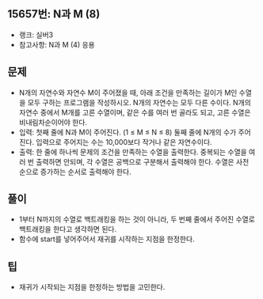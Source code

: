 <h2>15657번: N과 M (8)</h2>
<ul>
  <li>랭크: 실버3</li>
  <li>참고사항: N과 M (4) 응용</li>
</ul>
<h2>문제</h2>
<ul>
  <li>N개의 자연수와 자연수 M이 주어졌을 때, 아래 조건을 만족하는 길이가 M인 수열을 모두 구하는 프로그램을 작성하시오. N개의 자연수는 모두 다른 수이다. N개의 자연수 중에서 M개를 고른 수열이며, 같은 수를 여러 번 골라도 되고, 고른 수열은 비내림차순이어야 한다.</li>
  <li>입력: 첫째 줄에 N과 M이 주어진다. (1 ≤ M ≤ N ≤ 8) 둘째 줄에 N개의 수가 주어진다. 입력으로 주어지는 수는 10,000보다 작거나 같은 자연수이다.</li>
  <li>출력: 한 줄에 하나씩 문제의 조건을 만족하는 수열을 출력한다. 중복되는 수열을 여러 번 출력하면 안되며, 각 수열은 공백으로 구분해서 출력해야 한다. 수열은 사전 순으로 증가하는 순서로 출력해야 한다.</li>
</ul>
<h2>풀이</h2>
<ul>
  <li>1부터 N까지의 수열로 백트래킹을 하는 것이 아니라, 두 번째 줄에서 주어진 수열로 백트래킹을 한다고 생각하면 된다.</li>
  <li>함수에 start를 넣어주어서 재귀를 시작하는 지점을 한정한다.</li>
</ul>
<h2>팁</h2>
<ul>
  <li>재귀가 시작되는 지점을 한정하는 방법을 고민한다.</li>
</ul>

